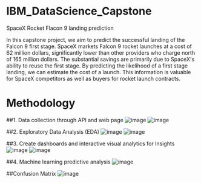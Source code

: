 # IBM_DataScience_Capstone
SpaceX Rocket Flacon 9 landing prediction

In this capstone project, we aim to predict the successful landing of the Falcon 9 first stage. SpaceX markets Falcon 9 rocket launches at a cost of 62 million dollars, significantly lower than other providers who charge north of 165 million dollars. The substantial savings are primarily due to SpaceX's ability to reuse the first stage. By predicting the likelihood of a first stage landing, we can estimate the cost of a launch. This information is valuable for SpaceX competitors as well as buyers for rocket launch contracts.


# Methodology
##1. Data collection through API and web page
![image](https://github.com/user-attachments/assets/232b52fc-dd68-450b-a99a-7cfcb550aa72)
![image](https://github.com/user-attachments/assets/412525e4-13f1-468c-83ca-47738c748deb)
   
##2. Exploratory Data Analysis (EDA)
![image](https://github.com/user-attachments/assets/a712522c-bca9-43d5-af1a-69c072c06eb3)
![image](https://github.com/user-attachments/assets/e8927919-a5ae-4d9b-91da-a285a69891a1)

   
##3. Create dashboards and interactive visual analytics for Insights
![image](https://github.com/user-attachments/assets/b0e245aa-0169-4f5d-8a0a-2564a7624146)
![image](https://github.com/user-attachments/assets/46be37b6-03dd-48e0-8f47-bd568533d6b2)


##4. Machine learning predictive analysis
![image](https://github.com/user-attachments/assets/a0b8e4e7-b609-4e9f-8871-712576b67a84)

##Confusion Matrix
![image](https://github.com/user-attachments/assets/81446cae-f79f-4c3d-b280-fde9cef922d4)


